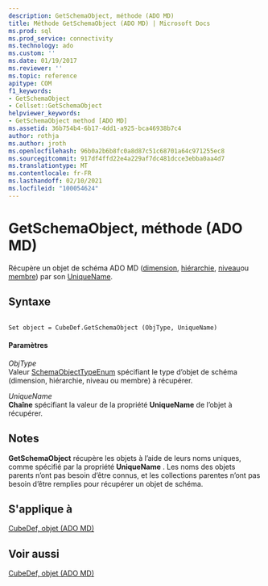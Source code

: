 ```yaml
---
description: GetSchemaObject, méthode (ADO MD)
title: Méthode GetSchemaObject (ADO MD) | Microsoft Docs
ms.prod: sql
ms.prod_service: connectivity
ms.technology: ado
ms.custom: ''
ms.date: 01/19/2017
ms.reviewer: ''
ms.topic: reference
apitype: COM
f1_keywords:
- GetSchemaObject
- Cellset::GetSchemaObject
helpviewer_keywords:
- GetSchemaObject method [ADO MD]
ms.assetid: 36b754b4-6b17-4dd1-a925-bca46938b7c4
author: rothja
ms.author: jroth
ms.openlocfilehash: 96b0a2b6b8fc0a8d87c51c68701a64c971255ec8
ms.sourcegitcommit: 917df4ffd22e4a229af7dc481dcce3ebba0aa4d7
ms.translationtype: MT
ms.contentlocale: fr-FR
ms.lasthandoff: 02/10/2021
ms.locfileid: "100054624"
---
```

# <a name="getschemaobject-method-ado-md"></a>GetSchemaObject, méthode (ADO MD)
Récupère un objet de schéma ADO MD ([dimension](./dimension-object-ado-md.md), [hiérarchie](./hierarchy-object-ado-md.md), [niveau](./level-object-ado-md.md)ou [membre](./member-object-ado-md.md)) par son [UniqueName](./uniquename-property-ado-md.md).  
  
## <a name="syntax"></a>Syntaxe  
  
```  
  
Set object = CubeDef.GetSchemaObject (ObjType, UniqueName)  
```  
  
#### <a name="parameters"></a>Paramètres  
 *ObjType*  
 Valeur [SchemaObjectTypeEnum](./schemaobjecttypeenum.md) spécifiant le type d’objet de schéma (dimension, hiérarchie, niveau ou membre) à récupérer.  
  
 *UniqueName*  
 **Chaîne** spécifiant la valeur de la propriété **UniqueName** de l’objet à récupérer.  
  
## <a name="remarks"></a>Notes  
 **GetSchemaObject** récupère les objets à l’aide de leurs noms uniques, comme spécifié par la propriété **UniqueName** . Les noms des objets parents n’ont pas besoin d’être connus, et les collections parentes n’ont pas besoin d’être remplies pour récupérer un objet de schéma.  
  
## <a name="applies-to"></a>S'applique à  
 [CubeDef, objet (ADO MD)](./cubedef-object-ado-md.md)  
  
## <a name="see-also"></a>Voir aussi  
 [CubeDef, objet (ADO MD)](./cubedef-object-ado-md.md)